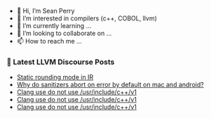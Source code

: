 - 👋 Hi, I’m Sean Perry
- 👀 I’m interested in compilers (c++, COBOL, llvm)
- 🌱 I’m currently learning ...
- 💞️ I’m looking to collaborate on ...
- 📫 How to reach me ...

<!---
s66perry/s66perry is a ✨ special ✨ repository because its `README.md` (this file) appears on your GitHub profile.
You can click the Preview link to take a look at your changes.
--->
### 📕 Latest LLVM Discourse Posts

<!-- DISCOURSE-LLVM:START -->
- [Static rounding mode in IR](https://discourse.llvm.org/t/static-rounding-mode-in-ir/80621#post_20)
- [Why do sanitizers abort on error by default on mac and android?](https://discourse.llvm.org/t/why-do-sanitizers-abort-on-error-by-default-on-mac-and-android/80807#post_5)
- [Clang use do not use /usr/include/c++/v1](https://discourse.llvm.org/t/clang-use-do-not-use-usr-include-c-v1/80821#post_7)
- [Clang use do not use /usr/include/c++/v1](https://discourse.llvm.org/t/clang-use-do-not-use-usr-include-c-v1/80821#post_6)
- [Clang use do not use /usr/include/c++/v1](https://discourse.llvm.org/t/clang-use-do-not-use-usr-include-c-v1/80821#post_5)
<!-- DISCOURSE-LLVM:END -->
